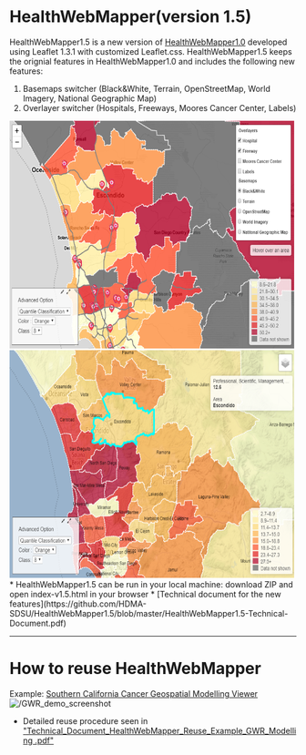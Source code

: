 # HealthWebMapper(version 1.5)

HealthWebMapper1.5 is a new version of [HealthWebMapper1.0](https://github.com/HDMA-SDSU/HealthWebMapper) developed using Leaflet 1.3.1 with customized Leaflet.css. HealthWebMapper1.5 keeps the orignial features in HealthWebMapper1.0 and includes the following new features:

1. Basemaps switcher (Black&White, Terrain, OpenStreetMap, World Imagery, National Geographic Map)
2. Overlayer switcher (Hospitals, Freeways, Moores Cancer Center, Labels)

<img src="https://github.com/HDMA-SDSU/HealthWebMapper1.5/blob/master/images/HealthWebMapper1.5-screenshot-1.png" alt="HealthWebMapper1.5-screenshot-1" height="400" width="500"/>

<img src="https://github.com/HDMA-SDSU/HealthWebMapper1.5/blob/master/images/HealthWebMapper1.5-screenshot-2.png" alt="HealthWebMapper1.5-screenshot-2" height="400" width="500"/>
* HealthWebMapper1.5 can be run in your local machine: download ZIP and open index-v1.5.html in your browser
* [Technical document for the new features](https://github.com/HDMA-SDSU/HealthWebMapper1.5/blob/master/HealthWebMapper1.5-Technical-Document.pdf)

***
# How to reuse HealthWebMapper

Example: [Southern California Cancer Geospatial Modelling Viewer](https://github.com/HDMA-SDSU/HealthWebMapper1.5/tree/master/HealthWebMapper_reuse_GWR_modelling)
<img src="https://github.com/haihonghuang/HealthWebMapper2/blob/master/images/GWR_demo_screenshots.png" alt="/GWR_demo_screenshot"/>
* Detailed reuse procedure seen in ["Technical_Document_HealthWebMapper_Reuse_Example_GWR_Modelling .pdf"](https://github.com/HDMA-SDSU/HealthWebMapper1.5/blob/master/HealthWebMapper_reuse_GWR_modelling/HDMA-Technical_Document_HealthWebMapper_Reuse_Example_GWR_Modelling%20.pdf)
